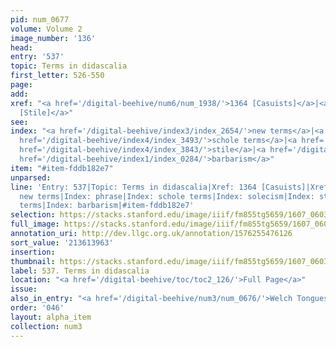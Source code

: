 ```yaml
---
pid: num_0677
volume: Volume 2
image_number: '136'
head:
entry: '537'
topic: Terms in didascalia
first_letter: 526-550
page:
add:
xref: "<a href='/digital-beehive/num6/num_1938/'>1364 [Casuists]</a>|<a href='/digital-beehive/num5/num_1637/'>1200
  [Stile]</a>"
see:
index: "<a href='/digital-beehive/index3/index_2654/'>new terms</a>|<a href='/digital-beehive/index4/index_2943/'>phrase</a>|<a
  href='/digital-beehive/index4/index_3493/'>schole terms</a>|<a href='/digital-beehive/index4/index_3727/'>solecism</a>|<a
  href='/digital-beehive/index4/index_3843/'>stile</a>|<a href='/digital-beehive/index5/index_4032/'>terms</a>|<a
  href='/digital-beehive/index1/index_0284/'>barbarism</a>"
item: "#item-fddb182e7"
unparsed:
line: 'Entry: 537|Topic: Terms in didascalia|Xref: 1364 [Casuists]|Xref: 1200 [Stile]|Index:
  new terms|Index: phrase|Index: schole terms|Index: solecism|Index: stile|Index:
  terms|Index: barbarism|#item-fddb182e7'
selection: https://stacks.stanford.edu/image/iiif/fm855tg5659/1607_0603/888,3963,2815,955/full/0/default.jpg
full_image: https://stacks.stanford.edu/image/iiif/fm855tg5659/1607_0603/full/full/0/default.jpg
annotation_uri: http://dev.llgc.org.uk/annotation/1576255476126
sort_value: '213613963'
insertion:
thumbnail: https://stacks.stanford.edu/image/iiif/fm855tg5659/1607_0603/888,3963,600,180/250,/0/default.jpg
label: 537. Terms in didascalia
location: "<a href='/digital-beehive/toc/toc2_126/'>Full Page</a>"
issue:
also_in_entry: "<a href='/digital-beehive/num3/num_0676/'>Welch Tongues</a>"
order: '046'
layout: alpha_item
collection: num3
---
```


